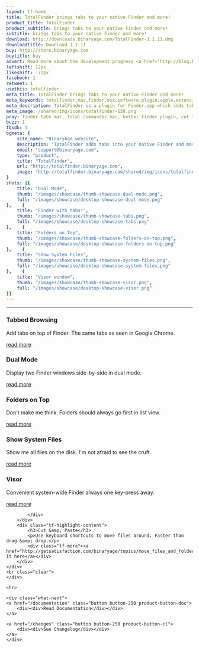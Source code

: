 ```yaml
---
layout: tf-home
title: TotalFinder brings tabs to your native Finder and more!
product_title: TotalFinder
product_subtitle: brings tabs to your native Finder and more!
subtitle: brings tabs to your native Finder and more!
download: http://downloads.binaryage.com/TotalFinder-1.1.11.dmg
downloadtitle: Download 1.1.11
buy: http://store.binaryage.com
buytitle: buy
advert: Read more about the development progress <a href="http://blog.binaryage.com">on the blog ...</a>
leftshift: 12px
likeshift: -72px
facebook: 1
retweet: 1
usethis: totalfinder
meta_title: TotalFinder brings tabs to your native Finder and more!
meta_keywords: totalfinder,mac,finder,osx,software,plugin,apple,extension,utility,macosx,apps,tools,tabs,productivity,app,hacks,application,utilities,simbl,visor,totalcommander,binaryage
meta_description: TotalFinder is a plugin for Finder.app which adds tabs like in Chrome browser, dual panels similar to TotalCommander and more tweaks.
meta_image: /shared/img/icons/totalfinder-128.png
pray: finder tabs mac, total commander mac, better finder plugin, cut files finder
buzz: 1
fbsdk: 1
ogmeta: {
    site_name: "BinaryAge website",
    description: "TotalFinder adds tabs into your native Finder and more!",
    email: "support@binaryage.com",
    type: "product",
    title: "TotalFinder",
    url: "http://totalfinder.binaryage.com",
    image: "http://totalfinder.binaryage.com/shared/img/icons/totalfinder-256.png"
}
shots: [{
    title: "Dual Mode",
    thumb: "/images/showcase/thumb-showcase-dual-mode.png",
    full: "/images/showcase/desktop-showcase-dual-mode.png"
},    {
    title: "Finder with tabs!",
    thumb: "/images/showcase/thumb-showcase-tabs.png",
    full: "/images/showcase/desktop-showcase-tabs.png"
},    {
    title: "Folders on Top",
    thumb: "/images/showcase/thumb-showcase-folders-on-top.png",
    full: "/images/showcase/desktop-showcase-folders-on-top.png"
},    {
    title: "Show System Files",
    thumb: "/images/showcase/thumb-showcase-system-files.png",
    full: "/images/showcase/desktop-showcase-system-files.png"
},    {
    title: "Visor window",
    thumb: "/images/showcase/thumb-showcase-visor.png",
    full: "/images/showcase/desktop-showcase-visor.png"
}]
---
```

 
<div class="tf-main-content">
    <hr>
    <div class="tf-highlights">
    <div class="tf-highlight" data-showcase="2">
        <div class="tf-highlight-icon">
            <a href="/tabs">
                <div class="thumb-tabs"></div>
            </a>
        </div>
        <div class="tf-highlight-content">
            <h3>Tabbed Browsing</h3>
            <p>Add tabs on top of Finder. The same tabs as seen in Google Chrome.</p>
            <div class="tf-more"><a href="/tabs">read more</a></div>
        </div>
    </div>
    <div class="tf-highlight" data-showcase="1">
        <div class="tf-highlight-icon">
            <a href="/dual-mode">
                <div class="thumb-dual"></div>
            </a>
        </div>
        <div class="tf-highlight-content">
            <h3>Dual Mode</h3>
            <p>Display two Finder windows side-by-side in dual mode.</p>
            <div class="tf-more"><a href="/dual-mode">read more</a></div>
        </div>
    </div>
    <div class="tf-highlight" data-showcase="3">
        <div class="tf-highlight-icon">
            <a href="/folders-on-top">
                <div class="thumb-fot"></div>
            </a>
        </div>
        <div class="tf-highlight-content">
            <h3>Folders on Top</h3>
            <p>Don't make me think. Folders should always go first in list view.</p>
            <div class="tf-more"><a href="/folders-on-top">read more</a></div>
        </div>
    </div>
    <div class="tf-highlight-separator"></div>
    <div class="tf-highlight" data-showcase="4">
        <div class="tf-highlight-icon">
            <a href="/show-system-files">
                <div class="thumb-ssf"></div>
            </a>
        </div>
        <div class="tf-highlight-content">
            <h3>Show System Files</h3>
            <p>Show me all files on the disk. I'm not afraid to see the cruft.</p>
            <div class="tf-more"><a href="/show-system-files">read more</a></div>
        </div>
    </div>
    <div class="tf-highlight" data-showcase="5">
        <div class="tf-highlight-icon">
            <a href="/visor">
                <div class="thumb-visor"></div>
            </a>
        </div>
        <div class="tf-highlight-content">
            <h3>Visor</h3>
            <p>Convenient system-wide Finder always one key-press away.</p>
            <div class="tf-more"><a href="/visor">read more</a></div>
        </div>
    </div>
    <div class="tf-highlight">
        <div class="tf-highlight-icon">
            <div class="thumb-cut">
            
            </div>
        </div>
        <div class="tf-highlight-content">
            <h3>Cut &amp; Paste</h3>
            <p>Use keyboard shortcuts to move files around. Faster than drag &amp; drop.</p>
            <div class="tf-more"><a href="http://getsatisfaction.com/binaryage/topics/move_files_and_folders_with_cut_past">discuss it here</a></div>
        </div>
    </div>
    <br class="clear">
    </div>

    <hr>

    <div class="what-next">
    <a href="/documentation" class="button button-250 product-button-doc">
        <div><div>Read Documentation</div></div>
    </a>

    <a href="/changes" class="button button-250 product-button-cl">
        <div><div>See Changelog</div></div>
    </a>
    </div>
</div>